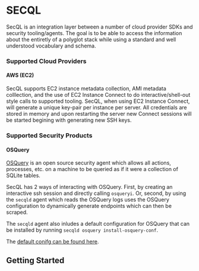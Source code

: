 SECQL
========

SecQL is an integration layer between a number of cloud provider SDKs and security tooling/agents. The goal is to be able to access the information about the entiretly of a polyglot stack while using a standard and well understood vocabulary and schema.

### Supported Cloud Providers

#### AWS (EC2)
SecQL supports EC2 instance metadata collection, AMI metadata colllection, and the use of EC2 Instance Connect to do interactive/shell-out style calls to supported tooling. SecQL, when using EC2 Instance Connect, will generate a unique key-pair per instance per server. All credentials are stored in memory and upon restarting the server new Connect sessions will be started begining with generating new SSH keys.


### Supported Security Products

#### OSQuery
[OSQuery](https://osquery.io/) is an open source security agent which allows all actions, processes, etc. on a machine to be queried as if it were a collection of SQLite tables.

SecQL has 2 ways of interacting with OSQuery. First, by creating an interactive ssh session and directly calling `osqueryi`. Or, second, by using the `secqld` agent which reads the OSQuery logs uses the OSQuery configuration to dynamically generate endpoints which can then be scraped. 

The `secqld` agent also inludes a default configuration for OSQuery that can be installed by running `secqld osquery install-osquery-conf`.

The [default conifg can be found here](./osquery/daemon_configs/default_config.conf).

## Getting Started
